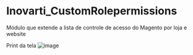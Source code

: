 # Inovarti_CustomRolepermissions
Módulo que extende a lista de controle de acesso do Magento por loja e website

Print da tela
![image](http://f.cl.ly/items/3i011h0V0i3W131w3A0J/Image%202015-10-04%20at%205.37.52%20PM.png)
